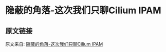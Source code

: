 <!--
 * @Descripttion: 
 * @version: 
 * @Author: cm.d
 * @Date: 2021-10-16 00:15:00
 * @LastEditors: cm.d
 * @LastEditTime: 2021-10-16 00:18:13
-->

# 隐蔽的角落-这次我们只聊Cilium IPAM

## 原文链接

原文来自: [隐蔽的角落-这次我们只聊Cilium IPAM](https://xie.infoq.cn/article/ec8282756ee5b01f736cb4d04)  
